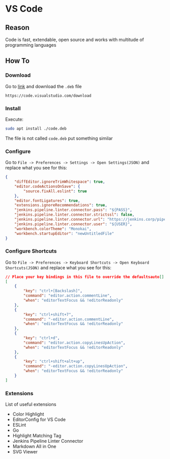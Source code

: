# VS Code

## Reason

Code is fast, extendable, open source and works with multitude of programming languages

## How To

### Download

Go to [link](https://code.visualstudio.com/download) and download the `.deb` file
```
https://code.visualstudio.com/download
```

### Install 

Execute:

```bash
sudo apt install ./code.deb
```

The file is not called `code.deb` put something similar

### Configure

Go to `File -> Preferences -> Settings -> Open Settings(JSON)` and replace what you see for this:

```json
{
    "diffEditor.ignoreTrimWhitespace": true,
    "editor.codeActionsOnSave": {
        "source.fixAll.eslint": true
    },
    "editor.fontLigatures": true,
    "extensions.ignoreRecommendations": true,
    "jenkins.pipeline.linter.connector.pass": "${PASS}",
    "jenkins.pipeline.linter.connector.strictssl": false,
    "jenkins.pipeline.linter.connector.url": "https://jenkins.corp/pipeline-model-converter/validate",
    "jenkins.pipeline.linter.connector.user": "${USER}",
    "workbench.colorTheme": "Monokai",
    "workbench.startupEditor": "newUntitledFile"
}
```

### Configure Shortcuts

Go to `File -> Preferences -> Keyboard Shortcuts -> Open Keyboard Shortcuts(JSON)` and replace what you see for this:

```json
// Place your key bindings in this file to override the defaultsauto[]
[
    {
        "key": "ctrl+[Backslash]",
        "command": "editor.action.commentLine",
        "when": "editorTextFocus && !editorReadonly"
    },
    {
        "key": "ctrl+shift+7",
        "command": "-editor.action.commentLine",
        "when": "editorTextFocus && !editorReadonly"
    },
    {
        "key": "ctrl+d",
        "command": "editor.action.copyLinesUpAction",
        "when": "editorTextFocus && !editorReadonly"
    },
    {
        "key": "ctrl+shift+alt+up",
        "command": "-editor.action.copyLinesUpAction",
        "when": "editorTextFocus && !editorReadonly"
    }
]
```

### Extensions

List of useful extensions

- Color Highlight
- EditorConfig for VS Code
- ESLint
- Go
- Highlight Matching Tag
- Jenkins Pipeline Linter Connector
- Markdown All in One
- SVG Viewer
